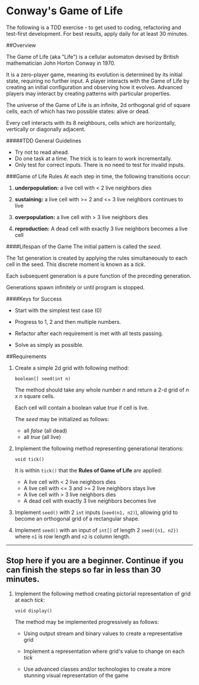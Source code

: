 # Conway's Game of Life

 The following is a TDD exercise - to get used to coding, refactoring and test-first development. For best results, apply daily for at least 30 minutes.



##Overview

The Game of Life (aka "Life") is a cellular automaton devised by British mathematician John Horton Conway in 1970.

It is a zero-player game, meaning its evolution is determined by its initial state, requiring no further input.  A player interacts with the Game of Life by creating an initial configuration and observing how it evolves. Advanced players may interact by creating patterns with particular properties.

The universe of the Game of Life is an infinite, 2d orthogonal grid of square cells, each of which has two possible states: alive or dead.

Every cell interacts with its 8 neighbours, cells which are horizontally, vertically or diagonally adjacent.

#####TDD General Guidelines 

  * Try not to read ahead.
  * Do one task at a time. The trick is to learn to work incrementally.
  * Only test for correct inputs. There is no need to test for invalid inputs.

###Game of Life Rules
At each step in time, the following transitions occur:

   1. **underpopulation:** a live cell with < 2 live neighbors dies
   
   2. **sustaining:** a live cell with >= 2 and <= 3 live neighbors continues to live
   
   3. **overpopulation:** a live cell with > 3 live neighbors dies
   
   4. **reproduction:** A dead cell with exactly 3 live neighbors becomes a live cell


####Lifespan of the Game
The initial pattern is called the _seed_.

The 1st generation is created by applying the rules simultaneously to each cell in the seed.  This discrete moment is known as a _tick_.

Each subsequent generation is a pure function of the preceding generation.

Generations spawn infinitely or until program is stopped. 

####Keys for Success

* Start with the simplest test case (0)

* Progress to 1, 2 and then multiple numbers.
       
* Refactor after each requirement is met with all tests passing.

* Solve as simply as possible.

##Requirements
1. Create a simple 2d grid with following method:
    
    ```boolean[] seed(int n)```
     
    The method should take any whole number _n_ and return a 2-d grid of _n x n_ square cells.
    
    Each cell will contain a boolean value _true_ if cell is live. 
    
    The _seed_ may be initialized as follows:
    
    * all _false_ (all dead)
    * all _true_ (all live)
               
2. Implement the following method representing generational iterations:

    ```void tick()```
    
    It is within ```tick()``` that the **Rules of Game of Life** are applied:
        
    * A live cell with < 2 live neighbors dies
    * A live cell with <= 3 and >= 2 live neighbors stays live
    * A live cell with > 3 live neighbors dies
    * A dead cell with exactly 3 live neighbors becomes live

3. Implement ```seed()``` with 2 ```int``` inputs (```seed(n1, n2)```), allowing grid to become an orthogonal grid of a rectangular shape.

4. Implement ```seed()``` with an input of ```int[]``` of length 2 ```seed({n1, n2})``` where ```n1``` is row length and ```n2``` is column length.

 ---
Stop here if you are a beginner. Continue if you can finish the steps so far in less than 30 minutes.
 ---
1. Implement the following method creating pictorial representation of grid at each _tick_:
 
    ```void display()```
 
    The method may be implemented progressively as follows:
 
     * Using output stream and binary values to create a representative grid
     
     * Implement a representation where grid's value to change on each _tick_
     * Use advanced classes and/or technologies to create a more stunning visual representation of the game
     
